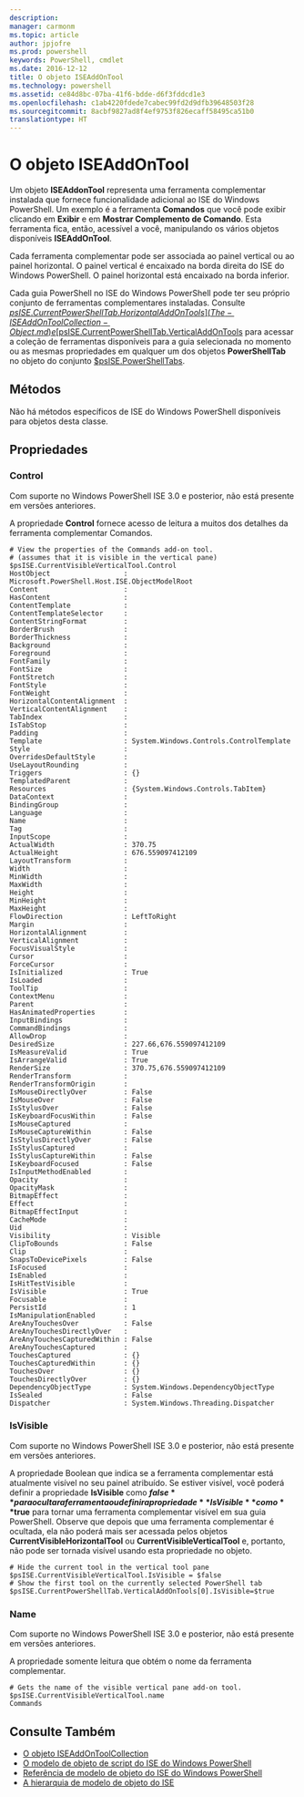 ```yaml
---
description: 
manager: carmonm
ms.topic: article
author: jpjofre
ms.prod: powershell
keywords: PowerShell, cmdlet
ms.date: 2016-12-12
title: O objeto ISEAddOnTool
ms.technology: powershell
ms.assetid: ce84d8bc-07ba-41f6-bdde-d6f3fddcd1e3
ms.openlocfilehash: c1ab4220fdede7cabec99fd2d9dfb39648503f28
ms.sourcegitcommit: 8acbf9827ad8f4ef9753f826ecaff58495ca51b0
translationtype: HT
---
```

# <a name="the-iseaddontool-object"></a>O objeto ISEAddOnTool
  Um objeto **ISEAddonTool** representa uma ferramenta complementar instalada que fornece funcionalidade adicional ao ISE do Windows PowerShell. Um exemplo é a ferramenta **Comandos** que você pode exibir clicando em **Exibir** e em **Mostrar Complemento de Comando**. Esta ferramenta fica, então, acessível a você, manipulando os vários objetos disponíveis **ISEAddOnTool**.

 Cada ferramenta complementar pode ser associada ao painel vertical ou ao painel horizontal. O painel vertical é encaixado na borda direita do ISE do Windows PowerShell. O painel horizontal está encaixado na borda inferior.

 Cada guia PowerShell no ISE do Windows PowerShell pode ter seu próprio conjunto de ferramentas complementares instaladas. Consulte [$psISE.CurrentPowerShellTab.HorizontalAddOnTools](The-ISEAddOnToolCollection-Object.md) e [$psISE.CurrentPowerShellTab.VerticalAddOnTools](The-ISEAddOnToolCollection-Object.md) para acessar a coleção de ferramentas disponíveis para a guia selecionada no momento ou as mesmas propriedades em qualquer um dos objetos **PowerShellTab** no objeto do conjunto [$psISE.PowerShellTabs](The-PowerShellTabCollection-Object.md).

## <a name="methods"></a>Métodos
 Não há métodos específicos de ISE do Windows PowerShell disponíveis para objetos desta classe.

## <a name="properties"></a>Propriedades

###  <a name="a-namecontrola-control"></a><a name="Control"></a> Control
  Com suporte no Windows PowerShell ISE 3.0 e posterior, não está presente em versões anteriores.

 A propriedade **Control** fornece acesso de leitura a muitos dos detalhes da ferramenta complementar Comandos.

```
# View the properties of the Commands add-on tool.
# (assumes that it is visible in the vertical pane)
$psISE.CurrentVisibleVerticalTool.Control
HostObject                  : Microsoft.PowerShell.Host.ISE.ObjectModelRoot
Content                     :
HasContent                  :
ContentTemplate             :
ContentTemplateSelector     :
ContentStringFormat         :
BorderBrush                 :
BorderThickness             :
Background                  :
Foreground                  :
FontFamily                  :
FontSize                    :
FontStretch                 :
FontStyle                   :
FontWeight                  :
HorizontalContentAlignment  :
VerticalContentAlignment    :
TabIndex                    :
IsTabStop                   :
Padding                     :
Template                    : System.Windows.Controls.ControlTemplate
Style                       :
OverridesDefaultStyle       :
UseLayoutRounding           :
Triggers                    : {}
TemplatedParent             :
Resources                   : {System.Windows.Controls.TabItem}
DataContext                 :
BindingGroup                :
Language                    :
Name                        :
Tag                         :
InputScope                  :
ActualWidth                 : 370.75
ActualHeight                : 676.559097412109
LayoutTransform             :
Width                       :
MinWidth                    :
MaxWidth                    :
Height                      :
MinHeight                   :
MaxHeight                   :
FlowDirection               : LeftToRight
Margin                      :
HorizontalAlignment         :
VerticalAlignment           :
FocusVisualStyle            :
Cursor                      :
ForceCursor                 :
IsInitialized               : True
IsLoaded                    :
ToolTip                     :
ContextMenu                 :
Parent                      :
HasAnimatedProperties       :
InputBindings               :
CommandBindings             :
AllowDrop                   :
DesiredSize                 : 227.66,676.559097412109
IsMeasureValid              : True
IsArrangeValid              : True
RenderSize                  : 370.75,676.559097412109
RenderTransform             :
RenderTransformOrigin       :
IsMouseDirectlyOver         : False
IsMouseOver                 : False
IsStylusOver                : False
IsKeyboardFocusWithin       : False
IsMouseCaptured             :
IsMouseCaptureWithin        : False
IsStylusDirectlyOver        : False
IsStylusCaptured            :
IsStylusCaptureWithin       : False
IsKeyboardFocused           : False
IsInputMethodEnabled        :
Opacity                     :
OpacityMask                 :
BitmapEffect                :
Effect                      :
BitmapEffectInput           :
CacheMode                   :
Uid                         :
Visibility                  : Visible
ClipToBounds                : False
Clip                        :
SnapsToDevicePixels         : False
IsFocused                   :
IsEnabled                   :
IsHitTestVisible            :
IsVisible                   : True
Focusable                   :
PersistId                   : 1
IsManipulationEnabled       :
AreAnyTouchesOver           : False
AreAnyTouchesDirectlyOver   :
AreAnyTouchesCapturedWithin : False
AreAnyTouchesCaptured       :
TouchesCaptured             : {}
TouchesCapturedWithin       : {}
TouchesOver                 : {}
TouchesDirectlyOver         : {}
DependencyObjectType        : System.Windows.DependencyObjectType
IsSealed                    : False
Dispatcher                  : System.Windows.Threading.Dispatcher

```

###  <a name="a-nameisvisiblea-isvisible"></a><a name="IsVisible"></a> IsVisible
  Com suporte no Windows PowerShell ISE 3.0 e posterior, não está presente em versões anteriores.

 A propriedade Boolean que indica se a ferramenta complementar está atualmente visível no seu painel atribuído. Se estiver visível, você poderá definir a propriedade **IsVisible** como **$false** para ocultar a ferramenta ou definir a propriedade **IsVisible** como **$true** para tornar uma ferramenta complementar visível em sua guia PowerShell. Observe que depois que uma ferramenta complementar é ocultada, ela não poderá mais ser acessada pelos objetos **CurrentVisibleHorizontalTool** ou **CurrentVisibleVerticalTool** e, portanto, não pode ser tornada visível usando esta propriedade no objeto.

```
# Hide the current tool in the vertical tool pane
$psISE.CurrentVisibleVerticalTool.IsVisible = $false
# Show the first tool on the currently selected PowerShell tab
$psISE.CurrentPowerShellTab.VerticalAddOnTools[0].IsVisible=$true

```

###  <a name="a-namenamea-name"></a><a name="name"></a> Name
  Com suporte no Windows PowerShell ISE 3.0 e posterior, não está presente em versões anteriores.

 A propriedade somente leitura que obtém o nome da ferramenta complementar.

```
# Gets the name of the visible vertical pane add-on tool.
$psISE.CurrentVisibleVerticalTool.name
Commands

```

## <a name="see-also"></a>Consulte Também
- [O objeto ISEAddOnToolCollection](The-ISEAddOnToolCollection-Object.md)
- [O modelo de objeto de script do ISE do Windows PowerShell](The-Windows-PowerShell-ISE-Scripting-Object-Model.md)
- [Referência de modelo de objeto do ISE do Windows PowerShell](Windows-PowerShell-ISE-Object-Model-Reference.md)
- [A hierarquia de modelo de objeto do ISE](The-ISE-Object-Model-Hierarchy.md)

